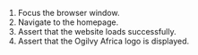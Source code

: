1. Focus the browser window.
2. Navigate to the homepage.
3. Assert that the website loads successfully.
4. Assert that the Ogilvy Africa logo is displayed.